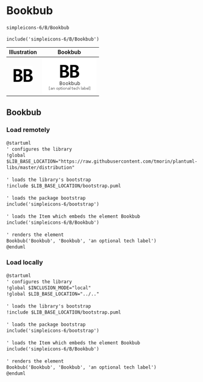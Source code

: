 # Bookbub


```text
simpleicons-6/B/Bookbub
```

```text
include('simpleicons-6/B/Bookbub')
```



| Illustration | Bookbub |
| :---: | :---: |
| ![illustration for Illustration](../../simpleicons-6/B/Bookbub.png) | ![illustration for Bookbub](../../simpleicons-6/B/Bookbub.Local.png) |




## Bookbub

### Load remotely
```plantuml
@startuml
' configures the library
!global $LIB_BASE_LOCATION="https://raw.githubusercontent.com/tmorin/plantuml-libs/master/distribution"

' loads the library's bootstrap
!include $LIB_BASE_LOCATION/bootstrap.puml

' loads the package bootstrap
include('simpleicons-6/bootstrap')

' loads the Item which embeds the element Bookbub
include('simpleicons-6/B/Bookbub')

' renders the element
Bookbub('Bookbub', 'Bookbub', 'an optional tech label')
@enduml
```

### Load locally
```plantuml
@startuml
' configures the library
!global $INCLUSION_MODE="local"
!global $LIB_BASE_LOCATION="../.."

' loads the library's bootstrap
!include $LIB_BASE_LOCATION/bootstrap.puml

' loads the package bootstrap
include('simpleicons-6/bootstrap')

' loads the Item which embeds the element Bookbub
include('simpleicons-6/B/Bookbub')

' renders the element
Bookbub('Bookbub', 'Bookbub', 'an optional tech label')
@enduml
```

